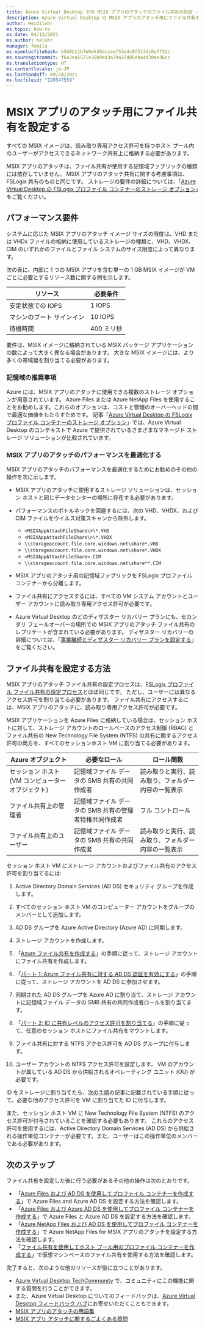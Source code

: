 ```yaml
---
title: Azure Virtual Desktop での MSIX アプリのアタッチのファイル共有の設定 - Azure
description: Azure Virtual Desktop の MSIX アプリのアタッチ用にファイル共有を設定する方法。
author: Heidilohr
ms.topic: how-to
ms.date: 04/13/2021
ms.author: helohr
manager: femila
ms.openlocfilehash: b568b11b7e0e630dcceef53e4c0f513dc0a7732c
ms.sourcegitcommit: f6e2ea5571e35b9ed3a79a22485eba4d20ae36cc
ms.translationtype: HT
ms.contentlocale: ja-JP
ms.lasthandoff: 09/24/2021
ms.locfileid: "128547559"
---
```

# <a name="set-up-a-file-share-for-msix-app-attach"></a>MSIX アプリのアタッチ用にファイル共有を設定する

すべての MSIX イメージは、読み取り専用アクセス許可を持つホスト プール内のユーザーがアクセスできるネットワーク共有上に格納する必要があります。

MSIX アプリのアタッチは、ファイル共有が使用する記憶域ファブリックの種類には依存していません。 MSIX アプリのアタッチ共有に関する考慮事項は、FSLogix 共有のものと同じです。 ストレージの要件の詳細については、「[Azure Virtual Desktop の FSLogix プロファイル コンテナーのストレージ オプション](store-fslogix-profile.md)」をご覧ください。

## <a name="performance-requirements"></a>パフォーマンス要件

システムに応じた MSIX アプリのアタッチ イメージ サイズの限度は、VHD または VHDx ファイルの格納に使用しているストレージの種類と、VHD、VHDX、CIM のいずれかのファイルとファイル システムのサイズ限度によって異なります。

次の表に、内部に 1 つの MSIX アプリを含む単一の 1 GB MSIX イメージが VM ごとに必要とするリソース数に関する例を示します。

| リソース             | 必要条件 |
|----------------------|--------------|
| 安定状態での IOPS    | 1 IOPS       |
| マシンのブート サインイン | 10 IOPS      |
| 待機時間              | 400 ミリ秒       |

要件は、MSIX イメージに格納されている MSIX パッケージ アプリケーションの数によって大きく異なる場合があります。 大きな MSIX イメージには、より多くの帯域幅を割り当てる必要があります。

### <a name="storage-recommendations"></a>記憶域の推奨事項

Azure には、MSIX アプリのアタッチに使用できる複数のストレージ オプションが用意されています。 Azure Files または Azure NetApp Files を使用することをお勧めします。これらのオプションは、コストと管理のオーバーヘッドの間で最適な価値をもたらすためです。 記事「[Azure Virtual Desktop の FSLogix プロファイル コンテナーのストレージ オプション](store-fslogix-profile.md)」では、Azure Virtual Desktop のコンテキストで Azure で提供されているさまざまなマネージド ストレージ ソリューションが比較されています。

### <a name="optimize-msix-app-attach-performance"></a>MSIX アプリのアタッチのパフォーマンスを最適化する

MSIX アプリのアタッチのパフォーマンスを最適化するためにお勧めのその他の操作を次に示します。

- MSIX アプリのアタッチに使用するストレージ ソリューションは、セッション ホストと同じデータセンターの場所に存在する必要があります。
- パフォーマンスのボトルネックを回避するには、次の VHD、VHDX、および CIM ファイルをウイルス対策スキャンから除外します。
   
    - `<MSIXAppAttachFileShare\>\*.VHD`
    - `<MSIXAppAttachFileShare\>\*.VHDX`
    - `\\storageaccount.file.core.windows.net\share*.VHD`
    - `\\storageaccount.file.core.windows.net\share*.VHDX`
    - `<MSIXAppAttachFileShare>.CIM`
    - `\\storageaccount.file.core.windows.net\share**.CIM`

- MSIX アプリのアタッチ用の記憶域ファブリックを FSLogix プロファイル コンテナーから分離します。
- ファイル共有にアクセスするには、すべての VM システム アカウントとユーザー アカウントに読み取り専用アクセス許可が必要です。
- Azure Virtual Desktop のどのディザスター リカバリー プランにも、セカンダリ フェールオーバーの場所での MSIX アプリのアタッチ ファイル共有のレプリケートが含まれている必要があります。 ディザスター リカバリーの詳細については、「[事業継続とディザスター リカバリー プランを設定する](disaster-recovery.md)」をご覧ください。

## <a name="how-to-set-up-the-file-share"></a>ファイル共有を設定する方法

MSIX アプリのアタッチ ファイル共有の設定プロセスは、[FSLogix プロファイル ファイル共有の設定プロセス](create-host-pools-user-profile.md)とほぼ同じです。 ただし、ユーザーには異なるアクセス許可を割り当てる必要があります。 ファイル共有にアクセスするには、MSIX アプリのアタッチに、読み取り専用アクセス許可が必要です。

MSIX アプリケーションを Azure Files に格納している場合は、セッション ホストに対して、ストレージ アカウントのロールベースのアクセス制御 (RBAC) とファイル共有の New Technology File System (NTFS) の共有に関するアクセス許可の両方を、すべてのセッションホスト VM に割り当てる必要があります。

| Azure オブジェクト                      | 必要なロール                                     | ロール関数                                  |
|-----------------------------------|--------------------------------------------------|-----------------------------------------------|
| セッション ホスト (VM コンピューター オブジェクト)| 記憶域ファイル データの SMB 共有の共同作成者          | 読み取りと実行、読み取り、フォルダー内容の一覧表示  |
| ファイル共有上の管理者              | 記憶域ファイル データの SMB 共有の管理者特権共同作成者 | フル コントロール                                  |
| ファイル共有上のユーザー               | 記憶域ファイル データの SMB 共有の共同作成者          | 読み取りと実行、読み取り、フォルダー内容の一覧表示  |

セッション ホスト VM にストレージ アカウントおよびファイル共有のアクセス許可を割り当てるには:

1. Active Directory Domain Services (AD DS) セキュリティ グループを作成します。

2. すべてのセッション ホスト VM のコンピューター アカウントをグループのメンバーとして追加します。

3. AD DS グループを Azure Active Directory (Azure AD) に同期します。

4. ストレージ アカウントを作成します。

5. 「[Azure ファイル共有を作成する](../storage/files/storage-how-to-create-file-share.md#create-a-file-share)」の手順に従って、ストレージ アカウントにファイル共有を作成します。

6. 「[パート 1: Azure ファイル共有に対する AD DS 認証を有効にする](../storage/files/storage-files-identity-ad-ds-enable.md#option-one-recommended-use-azfileshybrid-powershell-module)」の手順に従って、ストレージ アカウントを AD DS に参加させます。

7. 同期された AD DS グループを Azure AD に割り当て、ストレージ アカウントに記憶域ファイル データの SMB 共有の共同作成者ロールを割り当てます。

8. 「[パート 2: ID に共有レベルのアクセス許可を割り当てる](../storage/files/storage-files-identity-ad-ds-assign-permissions.md)」の手順に従って、任意のセッション ホストにファイル共有をマウントします。

9. ファイル共有に対する NTFS アクセス許可を AD DS グループに付与します。

10. ユーザー アカウントの NTFS アクセス許可を設定します。 VM のアカウントが属している AD DS から供給されるオペレーティング ユニット (OU) が必要です。

ID をストレージに割り当てたら、[次の手順](#next-steps)の記事に記載されている手順に従って、必要な他のアクセス許可を VM に割り当てた ID に付与します。

また、セッション ホスト VM に New Technology File System (NTFS) のアクセス許可が付与されていることを確認する必要もあります。 これらのアクセス許可を使用するには、Active Directory Domain Services (AD DS) から供給される操作単位コンテナーが必要です。また、ユーザーはこの操作単位のメンバーである必要があります。

## <a name="next-steps"></a>次のステップ

ファイル共有を設定した後に行う必要があるその他の操作は次のとおりです。

- 「[Azure Files および AD DS を使用してプロファイル コンテナーを作成する](create-file-share.md)」で Azure Files and Azure AD DS を設定する方法を確認します。
- 「[Azure Files および Azure AD DS を使用してプロファイル コンテナーを作成する](create-profile-container-adds.md)」で Azure Files と Azure AD DS を設定する方法を確認します。
- 「[Azure NetApp Files および AD DS を使用してプロファイル コンテナーを作成する](create-fslogix-profile-container.md)」で Azure NetApp Files for MSIX アプリのアタッチを設定する方法を確認します。
- 「[ファイル共有を使用してホスト プール用のプロファイル コンテナーを作成する](create-host-pools-user-profile.md)」で仮想マシンベースのファイル共有を使用する方法を確認します。

完了すると、次のような他のリソースが役に立つことがあります。

- [Azure Virtual Desktop TechCommunity](https://techcommunity.microsoft.com/t5/Windows-Virtual-Desktop/bd-p/WindowsVirtualDesktop) で、コミュニティにこの機能に関する質問を行うことができます。
- また、Azure Virtual Desktop についてのフィードバックは、[Azure Virtual Desktop フィードバック ハブ](https://support.microsoft.com/help/4021566/windows-10-send-feedback-to-microsoft-with-feedback-hub-app)にお寄せいただくこともできます。
- [MSIX アプリのアタッチの用語集](app-attach-glossary.md)
- [MSIX アプリ アタッチに関するごよくある質問](app-attach-faq.yml)
